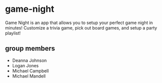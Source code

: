 # game-night

Game Night is an app that allows you to setup your perfect game night in minutes! Customize a trivia game, pick out board games, and setup a party playlist!

## group members

* Deanna Johnson
* Logan Jones
* Michael Campbell
* Michael Mandell
